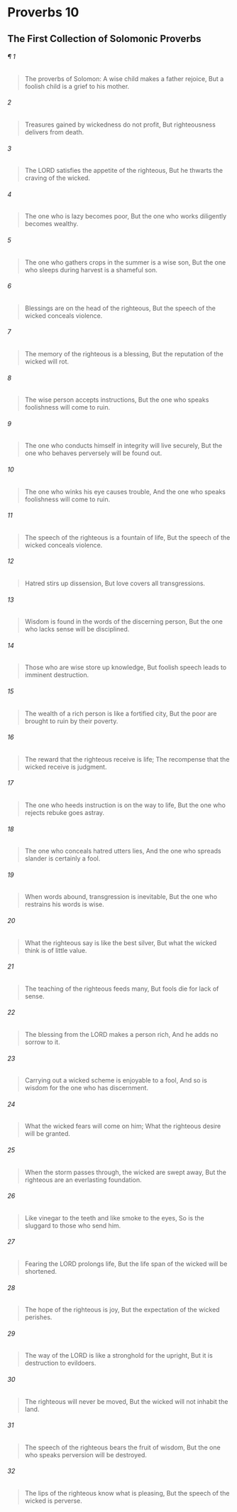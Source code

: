 # Proverbs 10
## The First Collection of Solomonic Proverbs
###### ¶ 1
> The proverbs of Solomon:
> A wise child makes a father rejoice,
> But a foolish child is a grief to his mother.
###### 2
> Treasures gained by wickedness do not profit,
> But righteousness delivers from death.
###### 3
> The LORD satisfies the appetite of the righteous,
> But he thwarts the craving of the wicked.
###### 4
> The one who is lazy becomes poor,
> But the one who works diligently becomes wealthy.
###### 5
> The one who gathers crops in the summer is a wise son,
> But the one who sleeps during harvest is a shameful son.
###### 6
> Blessings are on the head of the righteous,
> But the speech of the wicked conceals violence.
###### 7
> The memory of the righteous is a blessing,
> But the reputation of the wicked will rot.
###### 8
> The wise person accepts instructions,
> But the one who speaks foolishness will come to ruin.
###### 9
> The one who conducts himself in integrity will live securely,
> But the one who behaves perversely will be found out.
###### 10
> The one who winks his eye causes trouble,
> And the one who speaks foolishness will come to ruin.
###### 11
> The speech of the righteous is a fountain of life,
> But the speech of the wicked conceals violence.
###### 12
> Hatred stirs up dissension,
> But love covers all transgressions.
###### 13
> Wisdom is found in the words of the discerning person,
> But the one who lacks sense will be disciplined.
###### 14
> Those who are wise store up knowledge,
> But foolish speech leads to imminent destruction.
###### 15
> The wealth of a rich person is like a fortified city,
> But the poor are brought to ruin by their poverty.
###### 16
> The reward that the righteous receive is life;
> The recompense that the wicked receive is judgment.
###### 17
> The one who heeds instruction is on the way to life,
> But the one who rejects rebuke goes astray.
###### 18
> The one who conceals hatred utters lies,
> And the one who spreads slander is certainly a fool.
###### 19
> When words abound, transgression is inevitable,
> But the one who restrains his words is wise.
###### 20
> What the righteous say is like the best silver,
> But what the wicked think is of little value.
###### 21
> The teaching of the righteous feeds many,
> But fools die for lack of sense.
###### 22
> The blessing from the LORD makes a person rich,
> And he adds no sorrow to it.
###### 23
> Carrying out a wicked scheme is enjoyable to a fool,
> And so is wisdom for the one who has discernment.
###### 24
> What the wicked fears will come on him;
> What the righteous desire will be granted.
###### 25
> When the storm passes through, the wicked are swept away,
> But the righteous are an everlasting foundation.
###### 26
> Like vinegar to the teeth and like smoke to the eyes,
> So is the sluggard to those who send him.
###### 27
> Fearing the LORD prolongs life,
> But the life span of the wicked will be shortened.
###### 28
> The hope of the righteous is joy,
> But the expectation of the wicked perishes.
###### 29
> The way of the LORD is like a stronghold for the upright,
> But it is destruction to evildoers.
###### 30
> The righteous will never be moved,
> But the wicked will not inhabit the land.
###### 31
> The speech of the righteous bears the fruit of wisdom,
> But the one who speaks perversion will be destroyed.
###### 32
> The lips of the righteous know what is pleasing,
> But the speech of the wicked is perverse.
